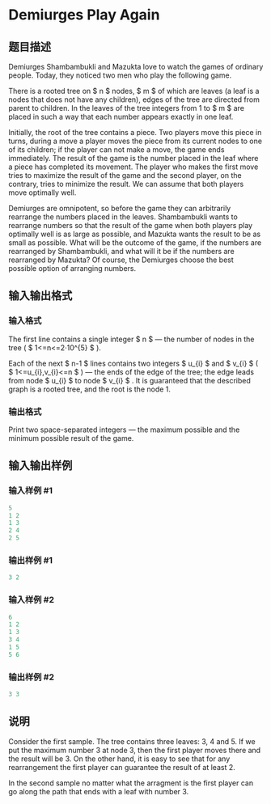 # Demiurges Play Again

## 题目描述

Demiurges Shambambukli and Mazukta love to watch the games of ordinary people. Today, they noticed two men who play the following game.

There is a rooted tree on $ n $ nodes, $ m $ of which are leaves (a leaf is a nodes that does not have any children), edges of the tree are directed from parent to children. In the leaves of the tree integers from 1 to $ m $ are placed in such a way that each number appears exactly in one leaf.

Initially, the root of the tree contains a piece. Two players move this piece in turns, during a move a player moves the piece from its current nodes to one of its children; if the player can not make a move, the game ends immediately. The result of the game is the number placed in the leaf where a piece has completed its movement. The player who makes the first move tries to maximize the result of the game and the second player, on the contrary, tries to minimize the result. We can assume that both players move optimally well.

Demiurges are omnipotent, so before the game they can arbitrarily rearrange the numbers placed in the leaves. Shambambukli wants to rearrange numbers so that the result of the game when both players play optimally well is as large as possible, and Mazukta wants the result to be as small as possible. What will be the outcome of the game, if the numbers are rearranged by Shambambukli, and what will it be if the numbers are rearranged by Mazukta? Of course, the Demiurges choose the best possible option of arranging numbers.

## 输入输出格式

### 输入格式

The first line contains a single integer $ n $ — the number of nodes in the tree ( $ 1<=n<=2·10^{5} $ ).

Each of the next $ n-1 $ lines contains two integers $ u_{i} $ and $ v_{i} $ ( $ 1<=u_{i},v_{i}<=n $ ) — the ends of the edge of the tree; the edge leads from node $ u_{i} $ to node $ v_{i} $ . It is guaranteed that the described graph is a rooted tree, and the root is the node 1.

### 输出格式

Print two space-separated integers — the maximum possible and the minimum possible result of the game.

## 输入输出样例

### 输入样例 #1

```cpp
5
1 2
1 3
2 4
2 5

```
### 输出样例 #1

```cpp
3 2

```
### 输入样例 #2

```cpp
6
1 2
1 3
3 4
1 5
5 6

```
### 输出样例 #2

```cpp
3 3

```
## 说明

Consider the first sample. The tree contains three leaves: 3, 4 and 5. If we put the maximum number 3 at node 3, then the first player moves there and the result will be 3. On the other hand, it is easy to see that for any rearrangement the first player can guarantee the result of at least 2.

In the second sample no matter what the arragment is the first player can go along the path that ends with a leaf with number 3.

